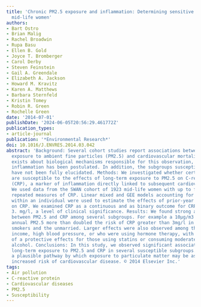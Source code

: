 ```yaml
---
title: 'Chronic PM2.5 exposure and inflammation: Determining sensitive subgroups in
  mid-life women'
authors:
- Bart Ostro
- Brian Malig
- Rachel Broadwin
- Rupa Basu
- Ellen B. Gold
- Joyce T. Bromberger
- Carol Derby
- Steven Feinstein
- Gail A. Greendale
- Elizabeth A. Jackson
- Howard M. Kravitz
- Karen A. Matthews
- Barbara Sternfeld
- Kristin Tomey
- Robin R. Green
- Rochelle Green
date: '2014-07-01'
publishDate: '2024-06-05T20:56:29.461772Z'
publication_types:
- article-journal
publication: '*Environmental Research*'
doi: 10.1016/J.ENVRES.2014.03.042
abstract: 'Background: Several cohort studies report associations between chronic
  exposure to ambient fine particles (PM2.5) and cardiovascular mortality. Uncertainty
  exists about biological mechanisms responsible for this observation, but systemic
  inflammation has been postulated. In addition, the subgroups susceptible to inflammation
  have not been fully elucidated. Methods: We investigated whether certain subgroups
  are susceptible to the effects of long-term exposure to PM2.5 on C-reactive protein
  (CRP), a marker of inflammation directly linked to subsequent cardiovascular disease.
  We used data from the SWAN cohort of 1923 mid-life women with up to five annual
  repeated measures of CRP. Linear mixed and GEE models accounting for repeated measurements
  within an individual were used to estimate the effects of prior-year PM2.5 exposure
  on CRP. We examined CRP as a continuous and as binary outcome for CRP greater than
  3. mg/l, a level of clinical significance. Results: We found strong associations
  between PM2.5 and CRP among several subgroups. For example a 10μg/m3 increase in
  annual PM2.5 more than doubled the risk of CRP greater than 3mg/l in older diabetics,
  smokers and the unmarried. Larger effects were also observed among those with low
  income, high blood pressure, or who were using hormone therapy, with indications
  of a protective effects for those using statins or consuming moderate amounts of
  alcohol. Conclusions: In this study, we observed significant associations between
  long-term exposure to PM2.5 and CRP in several susceptible subgroups. This suggests
  a plausible pathway by which exposure to particulate matter may be associated with
  increased risk of cardiovascular disease. © 2014 Elsevier Inc.'
tags:
- Air pollution
- C-reactive protein
- Cardiovascular diseases
- PM2.5
- Susceptibility
---
```

